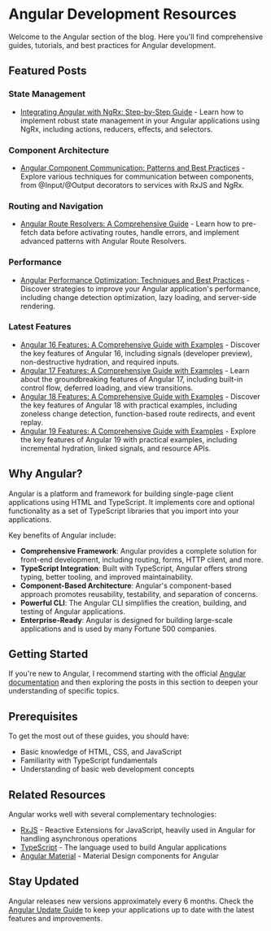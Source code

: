 # Angular Development Resources

Welcome to the Angular section of the blog. Here you'll find comprehensive guides, tutorials, and best practices for Angular development.

## Featured Posts

### State Management
- [Integrating Angular with NgRx: Step-by-Step Guide](./posts/angular-ngrx-integration.md) - Learn how to implement robust state management in your Angular applications using NgRx, including actions, reducers, effects, and selectors.

### Component Architecture
- [Angular Component Communication: Patterns and Best Practices](./posts/angular-component-communication.md) - Explore various techniques for communication between components, from @Input/@Output decorators to services with RxJS and NgRx.

### Routing and Navigation
- [Angular Route Resolvers: A Comprehensive Guide](./posts/angular-route-resolvers.md) - Learn how to pre-fetch data before activating routes, handle errors, and implement advanced patterns with Angular Route Resolvers.

### Performance
- [Angular Performance Optimization: Techniques and Best Practices](./posts/angular-performance-optimization.md) - Discover strategies to improve your Angular application's performance, including change detection optimization, lazy loading, and server-side rendering.

### Latest Features
- [Angular 16 Features: A Comprehensive Guide with Examples](versions/angular-16-features.md) - Discover the key features of Angular 16, including signals (developer preview), non-destructive hydration, and required inputs.
- [Angular 17 Features: A Comprehensive Guide with Examples](versions/angular-17-features.md) - Learn about the groundbreaking features of Angular 17, including built-in control flow, deferred loading, and view transitions.
- [Angular 18 Features: A Comprehensive Guide with Examples](versions/angular-18-features.md) - Discover the key features of Angular 18 with practical examples, including zoneless change detection, function-based route redirects, and event replay.
- [Angular 19 Features: A Comprehensive Guide with Examples](versions/angular-19-features.md) - Explore the key features of Angular 19 with practical examples, including incremental hydration, linked signals, and resource APIs.

## Why Angular?

Angular is a platform and framework for building single-page client applications using HTML and TypeScript. It implements core and optional functionality as a set of TypeScript libraries that you import into your applications.

Key benefits of Angular include:

- **Comprehensive Framework**: Angular provides a complete solution for front-end development, including routing, forms, HTTP client, and more.
- **TypeScript Integration**: Built with TypeScript, Angular offers strong typing, better tooling, and improved maintainability.
- **Component-Based Architecture**: Angular's component-based approach promotes reusability, testability, and separation of concerns.
- **Powerful CLI**: The Angular CLI simplifies the creation, building, and testing of Angular applications.
- **Enterprise-Ready**: Angular is designed for building large-scale applications and is used by many Fortune 500 companies.

## Getting Started

If you're new to Angular, I recommend starting with the official [Angular documentation](https://angular.io/docs) and then exploring the posts in this section to deepen your understanding of specific topics.

## Prerequisites

To get the most out of these guides, you should have:

- Basic knowledge of HTML, CSS, and JavaScript
- Familiarity with TypeScript fundamentals
- Understanding of basic web development concepts

## Related Resources

Angular works well with several complementary technologies:

- [RxJS](../rxjs/index.md) - Reactive Extensions for JavaScript, heavily used in Angular for handling asynchronous operations
- [TypeScript](https://www.typescriptlang.org/) - The language used to build Angular applications
- [Angular Material](https://material.angular.io/) - Material Design components for Angular

## Stay Updated

Angular releases new versions approximately every 6 months. Check the [Angular Update Guide](https://update.angular.io/) to keep your applications up to date with the latest features and improvements.